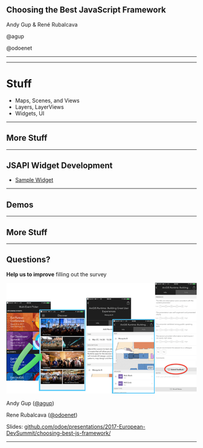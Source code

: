 <!-- .slide: class="title" -->

## Choosing the Best JavaScript Framework

Andy Gup & René Rubalcava

@agup

@odoenet

---

<!-- .slide: class="sponsor" -->

---

<!-- .slide: class="section" -->

# Stuff

- Maps, Scenes, and Views
- Layers, LayerViews
- Widgets, UI

---

## More Stuff

---

<!-- .slide: class="section" -->

## JSAPI Widget Development

- [Sample Widget](https://github.com/Esri/arcgis-js-api/blob/4master/widgets/Home.tsx)

---

<!-- .slide: class="section" -->

## Demos

---

## More Stuff

---

<!-- .slide: class="questions" -->

## Questions?

**Help us to improve** filling out the survey

![Survey](images/survey-slide.png)

Andy Gup ([@agup](https://twitter.com/agup))

Rene Rubalcava ([@odoenet](https://twitter.com/odoenet))

Slides: [github.com/odoe/presentations/2017-European-DevSummit/choosing-best-js-framework/](github.com/odoe/presentations/2017-European-DevSummit/choosing-best-js-framework)

---


<!-- .slide: class="end" -->
